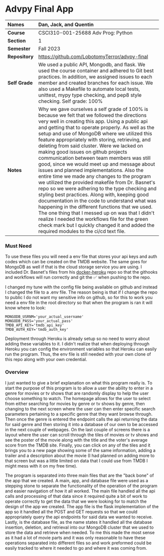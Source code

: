 # Advpy Final App

| Names | Dan, Jack, and Quentin |
|:---|:---|
| **Course** | CSCI310-001-25688 Adv Prog: Python |
| **Section** | 1 |
| **Semester** | Fall 2023 |
| **Repository**          | https://github.com/LobotomyTerror/advpy-final |
| **Self Grade** | We used a public API, Mongodb, and flask. We used the course container and adhered to Git best practices. In addition, we assigned issues to each member and created branches for each issue. We also used a Makefile to automate local tests, unittest, mypy type checking, and pep8 style checking. Self grade: 100% |
| **Notes** | Why we gave ourselves a self grade of 100% is because we felt that we followed the directions very well in creating this app. Using a public api and getting that to operate properly. As well as the setup and use of MongoDB where we utilized this feature appropriately with storing, retrieving, and deleting from said cluster. Were we lacked on making good issues on github projects communication between team members was still good, since we would meet up and message about issues and planned implementations. Also the entire time we made any changes to the program we utilized the provided makefile from Dr. Basnet's repo so we were adhering to the type checking and styling best practices. Along with, keeping good documentation in the code to understand what was happening in the different functions that we used. The one thing that I messed up on was that I didn't realize I needed the workflows file for the green check mark but I quickly changed it and added the required modules to the ci/cd text file.|



### Must Need

To use these files you will need a env file that stores your api keys and auth codes which can be created on the TMDB website. The same goes for MongoDB as well if that is the cloud storage service you are using. I included Dr. Basnet's files from his [docker-heroku](https://github.com/rambasnet/flask-docker-mongo-heroku) repo so that the githooks and workflows will run correctly and git the :white_check_mark: when pushing to the repo. 

I changed my tune with the config file being available on github and instead I changed the file to a .env file. The reason being is that if I change the repo to public I do not want my sensitive info on github, so for this to work you need a env file in the root directory so that when the program is ran it will know where to look: 

```
MONGODB_USRNM='your_actual_username'
MONGODB_PASS='your_actual_pass'
TMDB_API_KEY='tmdb_api_key'
TMDB_AUTH_KEY='tmdb_auth_key'
```
Deployment through Heroku is already setup so no need to worry about adding these variables to it. I didn't realize that when deploying through Heroku you can config the environment variables so that Heroku can easily run the program. Thus, the env file is still needed with your own clone of this repo along with your own credential. 

### Overview

I just wanted to give a brief explanation on what this program really is. To start the purpose of this program is to allow a user the ability to enter in a genre for movies or tv shows that are randomly display to help the user choose something to watch. The homepage allows for the user to select from either searching for movies by genre or tv shows by genre, then changing to the next screen where the user can then enter specific search parameters pertaining to a specific genre that they want browse through. Then once the genre is entered the endpoint calls the api returning the data for said genre and then storing it into a database of our own to be accessed in the next couple of webpages. On the last couple of screens there is a layout where the user can scroll through the tiles of movies or tv shows and see the poster of the movie along with the title and the voter's average score from the TMDB site. Finally, you can click on any of the tiles and it brings you to a new page showing some of the same information, adding a trailer and a description about the movie (I had planned on adding more to that screen but was a little limited on data that I could use from TMDB I might mess with it on my free time). 

The program is separated into three main files that are the "back bone" of the app that we created. A main, app, and database file were used as a stepping stone to separate the functionality of the operation of the program and easier navigation of how it all worked. The main file handled all the api calls and processing of that data since it required quite a bit of work to operate correctly to get the data that we were looking for to match the design of the app we created. The app file is the flask implementation of the app so it handled all the POST and GET requests so that we could appropriately query the api endpoints for said data we wanted to receive. Lastly, is the database file, as the name states it handled all the database insertion, deletion, and retrieval into our MongoDB cluster that we used to store the data and retrieve when needed. To me this made the most sense as it had a lot of movie parts and it was only reasonable to have these operations separated into different files so and work preformed could be easily tracked to where it needed to go and where it was coming from.
